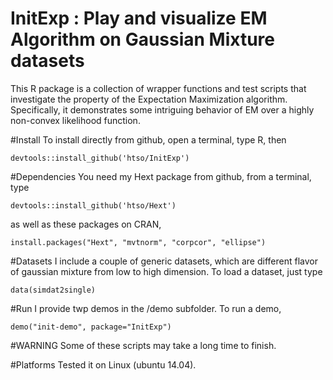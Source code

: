 # InitExp : Play and visualize EM Algorithm on Gaussian Mixture datasets

This R package is a collection of wrapper functions and test scripts that investigate the property of the Expectation Maximization algorithm. Specifically, it demonstrates some intriguing behavior of EM over a highly non-convex likelihood function.

#Install
To install directly from github, open a terminal, type R, then

    devtools::install_github('htso/InitExp')

#Dependencies
You need my Hext package from github, from a terminal, type 

    devtools::install_github('htso/Hext')

as well as these packages on CRAN,    

    install.packages("Hext", "mvtnorm", "corpcor", "ellipse")

#Datasets
I include a couple of generic datasets, which are different flavor of gaussian mixture from low to high dimension. To load a dataset, just type

    data(simdat2single)

#Run
I provide twp demos in the /demo subfolder. To run a demo, 

    demo("init-demo", package="InitExp")

#WARNING
Some of these scripts may take a long time to finish.

#Platforms
Tested it on Linux (ubuntu 14.04).





